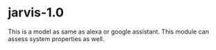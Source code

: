 # jarvis-1.0
This is a model as same as alexa or google assistant. This module can assess system properties as well.
